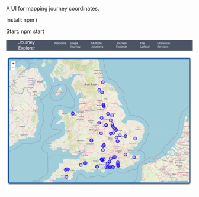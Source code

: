 A UI for mapping journey coordinates.

Install: npm i

Start: npm start

![img](application_screenshot.png)
